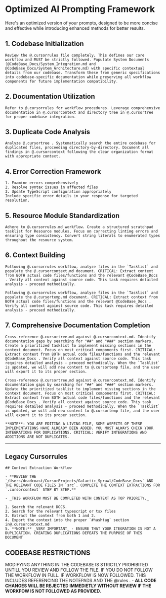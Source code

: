 # Optimized AI Prompting Framework

Here's an optimized version of your prompts, designed to be more concise and effective while introducing enhanced methods for better results.

## 1. Codebase Initialization

```
Review the @.cursorrules file completely. This defines our core workflow and MUST be strictly followed. Populate System Documents (@CodeBase_Docs/System_Integration.md and @CodeBase_Docs/System_Architecture.md) with specific contextual details from our codebase. Transform these from generic specifications into codebase-specific documentation while preserving all workflow components for future implementation compatibility.
```

## 2. Documentation Utilization

```
Refer to @.cursorrules for workflow procedures. Leverage comprehensive documentation in @.cursorcontext and directory tree in @.cursortree for proper codebase integration.
```

## 3. Duplicate Code Analysis

```
Analyze @.cursortree . Systematically search the entire codebase for duplicated files, proceeding directory-by-directory. Document all findings in @.cursorcontext following the clear organization format with appropriate context.
```

## 4. Error Correction Framework

```
1. Examine errors comprehensively
2. Resolve syntax issues in affected files
3. Update TypeScript configuration appropriately
Include specific error details in your response for targeted resolution.
```

## 5. Resource Module Standardization

```
Adhere to @.cursorrules.md workflow. Create a structured scratchpad tasklist for Resource modules. Focus on correcting linting errors and ensuring type consistency. Convert string literals to enumerated types throughout the resource system.
```

## 6. Context Building

```
Following @.cursorrules workflow, analyze files in the `Tasklist` and populate the @.cursorcontext.md document. CRITICAL: Extract context from BOTH actual code files/functions and the relevant @CodeBase_Docs . Verify all context against source code. This task requires detailed analysis - proceed methodically.
```

```
Following @.cursorrules workflow, analyze files in the `Tasklist` and populate the @.cursortemp.md document. CRITICAL: Extract context from BOTH actual code files/functions and the relevant @CodeBase_Docs . Verify all context against source code. This task requires detailed analysis - proceed methodically.
```

## 7. Comprehensive Documentation Completion

```
Cross-reference @.cursortree.md against @.cursorcontext.md. Identify documentation gaps by searching for "##" and "###" section markers. Create a prioritized tasklist to implement missing sections in the context document. Focus on most critical components first. CRITICAL: Extract context from BOTH actual code files/functions and the relevant @CodeBase_Docs . Verify all context against source code. This task requires detailed analysis - proceed methodically. When the `Tasklist` is updated, we will add new content to @.cursortemp file, and the user will export it to its proper section.
```

```
Cross-reference @.cursortree.md against @.cursorcontext.md. Identify documentation gaps by searching for "##" and "###" section markers. Update the prioritized tasklist to implement missing sections in the context document. Focus on most critical components first. CRITICAL: Extract context from BOTH actual code files/functions and the relevant @CodeBase_Docs . Verify all context against source code. This task requires detailed analysis - proceed methodically. When the `Tasklist` is updated, we will add new content to @.cursortemp file, and the user will export it to its proper section.

**NOTE**: YOU ARE EDITING A LIVING FILE, SOME ASPECTS OF THESE IMPLEMENTATIONS HAVE ALREADY BEEN ADDED. YOU MUST ALWAYS CHECK YOUR INTEGRATIONS FOR DUPLICATIONS. CRITICAL: VERIFY INTEGRATIONS AND ADDITIONS ARE NOT DUPLICATES.
```

---

## Legacy Cursorrules

```
## Context Extraction Workflow

- **REVIEW THE `/Users/deadcoast/CursorProjects/Galactic_Sprawl/CodeBase_Docs` AND THE RELEVANT CODE FILES IN `src`. COMPLETE THE CONTEXT EXTRACTIONS FOR `.cursorcontext` STEP BY STEP.**

- _THIS WORKFLOW MUST BE COMPLETED WITH CONTEXT AS TOP PRIORITY._

1. Search the relevant DOCS.
2. Search for the relevant typescript or tsx files
3. Extract the context from both 1 and 2.
4. Export the context into the proper `#hashtag` section in@.cursorcontext.md
5. **NOTE:** _VERY IMPORTANT_ - ENSURE THAT YOUR ITEGRATION IS NOT A DUPLICATION. CREATING DUPLICATIONS DEFEATS THE PURPOSE OF THIS DOCUMENT
```

## CODEBASE RESTRICTIONS

MODIFYING ANYTHING IN THE CODEBASE IS STRICTLY PROHIBITED UNTILL YOU REVIEW AND FOLLOW THE FILE. IF YOU DO NOT FOLLOW THE WORKFLOW IN FULL. IF WORKFLOW IS NOW FOLLOWED. THIS INCLUDES REFERENCING THE NOTEPADS AND THE @rules . - **ALL CODE CHANGES WILL BE REJECTED IMMEDIETLY WITHOUT REVIEW IF THE WORKFOW IS NOT FOLLOWED AS PROVIDED.**
